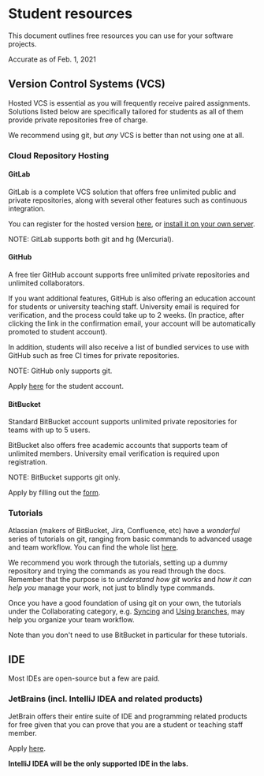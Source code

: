# Student resources

This document outlines free resources you can use for your software projects.

Accurate as of Feb. 1, 2021

## Version Control Systems (VCS)

Hosted VCS is essential as you will frequently receive paired assignments. Solutions listed below
are specifically tailored for students as all of them provide private repositories free of charge.

We recommend using git, but _any_ VCS is better than not using one at all.

### Cloud Repository Hosting

#### GitLab

GitLab is a complete VCS solution that offers free unlimited public and private repositories, along
with several other features such as continuous integration.

You can register for the hosted version [here](https://gitlab.com/users/sign_in),
or [install it on your own server](https://about.gitlab.com/installation/).

NOTE: GitLab supports both git and hg (Mercurial).

#### GitHub

A free tier GitHub account supports free unlimited private repositories and unlimited collaborators.

If you want additional features, GitHub is also offering an education account for students or
university teaching staff. University email is required for verification, and the process could take
up to 2 weeks. (In practice, after clicking the link in the confirmation email, your account will be
automatically promoted to student account).

In addition, students will also receive a list of bundled services to use with GitHub such as free
CI times for private repositories.

NOTE: GitHub only supports git.

Apply [here](https://education.github.com/) for the student account.

#### BitBucket

Standard BitBucket account supports unlimited private repositories for teams with up to 5 users.

BitBucket also offers free academic accounts that supports team of unlimited members. University
email verification is required upon registration.

NOTE: BitBucket supports git only.

Apply by filling out the
[form](https://www.atlassian.com/software/views/bitbucket-academic-license).

### Tutorials

Atlassian (makers of BitBucket, Jira, Confluence, etc) have a _wonderful_
series of tutorials on git, ranging from basic commands to advanced usage and team workflow. You can
find the whole list
[here](https://www.atlassian.com/git/tutorials).

We recommend you work through the tutorials, setting up a dummy repository and trying the commands
as you read through the docs. Remember that the purpose is to _understand how git works_ and _how it
can help you_ manage your work, not just to blindly type commands.

Once you have a good foundation of using git on your own, the tutorials under the Collaborating
category, e.g. [Syncing](https://www.atlassian.com/git/tutorials/syncing)
and [Using branches](https://www.atlassian.com/git/tutorials/using-branches), may help you organize
your team workflow.

Note than you don't need to use BitBucket in particular for these tutorials.

## IDE

Most IDEs are open-source but a few are paid.

### JetBrains (incl. IntelliJ IDEA and related products)

JetBrain offers their entire suite of IDE and programming related products for free given that you
can prove that you are a student or teaching staff member.

Apply [here](https://www.jetbrains.com/student/).

**IntelliJ IDEA will be the only supported IDE in the labs.**


